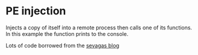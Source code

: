 # PE injection
Injects a copy of itself into a remote process then calls one of its
functions. In this example the function prints to the console.

Lots of code borrowed from the [sevagas blog](http://blog.sevagas.com/?PE-injection-explained)
